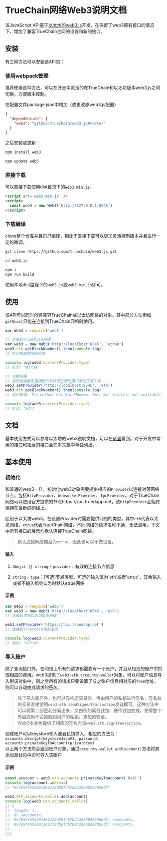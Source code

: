 # TrueChain网络Web3说明文档

该JavaScript API基于[以太坊的web3.js](https://github.com/ethereum/web3.js)开发，在保留了web3原有接口的情况下，增加了兼容TrueChain主网的设置和新的接口。

## 安装

有三种方法可以安装该API包：

### 使用webpack管理

推荐使用这种方法，可以在开发中灵活的在TrueChain和以太坊版本web3.js之间切换，方便版本控制。

在配置文件package.json中增加（或更改原web3.js配置）

``` json
{
  "dependencies": {
    "web3": "github:truechain/web3.js#master"
  }
}
```

之后安装或更新：

``` bash
npm install web3

npm update web3
```

### 直接下载

可以直接下载使用dist目录下的[`web3.min.js`](../dist/web3.min/js)。

``` html
<script src='web3.min.js' />
<script>
  const web3 = new Web3('http://127.0.0.1:8545')
</script>
```

### 下载编译

clone整个仓库并且自己编译，相比于直接下载可以更加灵活控制版本并且进行一定的微调。

``` bash
git clone https://github.com/truechain/web3.js.git

cd web3.js

npm i
npm run build
```

使用本地dist路径下的`web3.js`或`web3.min.js`即可。

## 使用

该API可以同时创建兼容TrueChain或以太坊网络的对象。其中部分方法例如`getSnail`只能在连接到TrueChain网络时使用。

``` JavaScript
var Web3 = require('web3')

// 连接到TrueChain网络
var web3 = new Web3('http://localhost:8545', 'etrue')
web3.eth.getBlockNumber().then(console.log)
// 打印相应的快链高度

console.log(web3.currentProvider.type)
// 打印: "etrue"

// 切换网络
// 当网络类型和连接到的节点不匹配时接口无法正常工作
web3.setProvider('http://localhost:8545', 'eth')
web3.eth.getBlockNumber().then(console.log)
// 返回错误: The method eth_blockNumber does not exist/is not available

console.log(web3.currentProvider.type)
// 打印: "eth"
```

## 文档

基本使用方式可以参考以太坊的web3说明文档，可以在[这里](http://web3js.readthedocs.io/en/1.0/)看到。对于开发中常用的接口和拓展的接口会在本文档中单独列出。

## 基本使用

### 初始化

和普通的web3一样，初始化web3对象需要提供相应的`Provider`以连接对等网络节点，包括`HttpProvider`、`WebsocketProvider`、`IpcProvider`。对于TrueChain网络可以使用官方提供的节点https://rpc.truedapp.net，该`HttpProvider`会始终保持在最新的网络上。

区别于以太坊web3，在设置Provider时需要提供网络的类型，其中`eth`代表以太坊网络，`etrue`代表TrueChain网络，不同网络的请求名称不通，无法混用。下文中所有接口的展示均默认连接TrueChain网络。

> 默认连接网络类型为`etrue`，因此也可以不做设置。

#### 输入

1. `Obejct || string` - `provider`：有效的连接节点信息

2. `string` - `type`：[可选]节点类型，可选的输入值为'eth'或者'etrue'，其余输入或者不输入都会认为时默认etrue网络

#### 示例

``` JavaScript
var Web3 = require('web3')
var web3 = new Web3('http://localhost:8545', 'eth')
// 连接到本地以太坊私有网络

web3.setProvider('https://rpc.truedapp.net')
// 连接到TrueChain当前主网

console.log(web3.currentProvider.type)
// 输出: "etrue"
```

### 导入账户

除了查询接口外，在网络上所有的请求都需要有一个账户，并且从相应的账户中扣取相应的费用。web3提供了`web3.eth.accounts.wallet`对象，可以将账户信息导入到该对象中，则之后所有的请求只要设置了与之账户信息相对应的`from`地址，则可以自动完成请求的签名。

> 除了导入账户外，也可以先构造交易体，再由用户的私钥进行签名，签名后的交易直接使用`web3.eth.sendSignedTransaction`发送即可。这种方法中可以将第二部签名分离出来，交由例如离线钱包、硬件钱包完成，使得整个外层应用不会接触到用户的私钥，更加的安全。  
> Web3本身也提供了相应的签名方法`web3.eth.signTransaction`。

创建账户可以keystore导入或者私钥导入，相应的方法为：  
`accounts.decrypt(keystoreJsonV3, password)`  
`accounts.privateKeyToAccount(privateKey)`  
以上两个方法均会返回账户对象，通过`accounts.wallet.add(account)`方法将其添加至钱包中即可导入该账户

#### 示例

``` JavaScript
const account = web3.eth.accounts.privateKeyToAccount('0x01')
console.log(account.address)
// "0x7E5F4552091A69125d5DfCb7b8C2659029395Bdf"

web3.eth.accounts.wallet.add(account)
console.log(web3.eth.accounts.wallet)
// {
//  length: 1,
//  0: <account>,
//  0x7E5F4552091A69125d5DfCb7b8C2659029395Bdf: <account>,
//  0x7e5f4552091a69125d5dfcb7b8c2659029395bdf: <account>,
//  ...
//}
```
